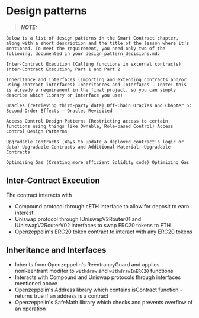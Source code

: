 # Design patterns

>**_NOTE:_**
```
Below is a list of design patterns in the Smart Contract chapter, along with a short description and the title of the lesson where it’s mentioned. To meet the requirement, you need only two of the following, documented in your design_pattern_decisions.md:

Inter-Contract Execution (Calling functions in external contracts) Inter-Contract Execution, Part 1 and Part 2

Inheritance and Interfaces (Importing and extending contracts and/or using contract interfaces) Inheritances and Interfaces — (note: this is already a requirement in the final project, so you can simply describe which library or interface you use)

Oracles (retrieving third-party data) Off-Chain Oracles and Chapter 5: Second-Order Effects — Oracles Revisited

Access Control Design Patterns (Restricting access to certain functions using things like Ownable, Role-based Control) Access Control Design Patterns

Upgradable Contracts (Ways to update a deployed contract’s logic or data) Upgradable Contracts and Additional Material: Upgradable Contracts

Optimizing Gas (Creating more efficient Solidity code) Optimizing Gas
```
## Inter-Contract Execution
The contract interacts with 
* Compound protocol through cETH interface to allow for deposit to earn interest
* Uniswap protocol through IUniswapV2Router01 and IUniswapV2RouterV02 interfaces to swap ERC20 tokens to ETH
* Openzeppelin's ERC20 token contract to interact with any ERC20 tokens
  

## Inheritance and Interfaces
* Inherits from Openzeppelin's ReentrancyGuard and applies nonReentrant modifer to ``withdraw`` and    ``withdrawInERC20`` functions
* Interacts with Compound and Uniswap protocols through interfaces mentioned above
* Openzeppelin's Address library which contains isContract function - returns true if an address is a contract
* Openzeppelin's SafeMath library which checks and prevents overflow of an operation

